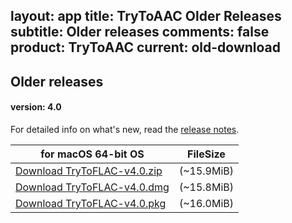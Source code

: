 layout: app
title: TryToAAC Older Releases
subtitle: Older releases
comments: false
product: TryToAAC
current: old-download
---

## <strong>Older releases</strong>

#### version: 4.0

For detailed info on what's new, read the [release notes](./changelog.html).

for macOS 64-bit OS | FileSize
------------------------------ | -------------------------
[Download TryToFLAC-v4.0.zip](http://www.filefactory.com/file/6o92m8tyzott/TryToFLAC-4.0.zip)    | (~15.9MiB)
[Download TryToFLAC-v4.0.dmg](http://www.filefactory.com/file/3nmz0js5vn9d/TryToFLAC-4.0.dmg)    | (~15.8MiB)
[Download TryToFLAC-v4.0.pkg](http://www.filefactory.com/file/72z7dj94i6qp/TryToFLAC-4.0.pkg.zip)    | (~16.0MiB)